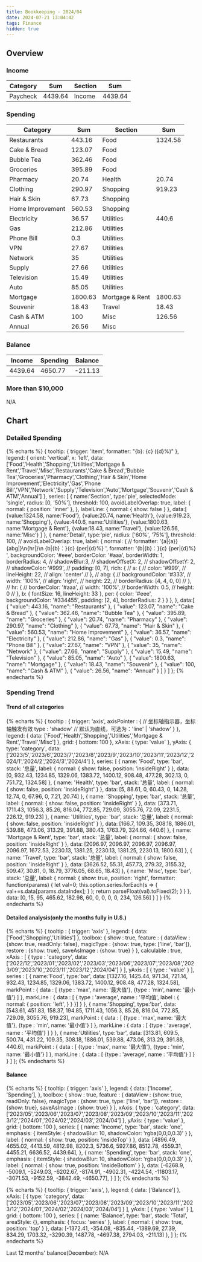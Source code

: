 ```yaml
---
title: Bookkeeping - 2024/04
date: 2024-07-21 13:04:42
tags: Finance
hidden: true
---
```


## Overview

### Income

| Category              | Sum     | Section         | Sum     |
| --------------------- | ------- | --------------- | ------- |
| Paycheck              | 4439.64 | Income          | 4439.64 |

### Spending

| Category              | Sum     | Section         | Sum     |
| --------------------- | ------- | --------------- | ------- |
| Restaurants           | 443.16  | Food            | 1324.58 |
| Cake & Bread          | 123.07  | Food            |         |
| Bubble Tea            | 362.46  | Food            |         |
| Groceries             | 395.89  | Food            |         |
| Pharmacy              | 20.74   | Health          | 20.74   |
| Clothing              | 290.97  | Shopping        | 919.23  |
| Hair & Skin           | 67.73   | Shopping        |         |
| Home Improvement      | 560.53  | Shopping        |         |
| Electricity           | 36.57   | Utilities       | 440.6   |
| Gas                   | 212.86  | Utilities       |         |
| Phone Bill            | 0.3     | Utilities       |         |
| VPN                   | 27.67   | Utilities       |         |
| Network               | 35      | Utilities       |         |
| Supply                | 27.66   | Utilities       |         |
| Television            | 15.49   | Utilities       |         |
| Auto                  | 85.05   | Utilities       |         |
| Mortgage              | 1800.63 | Mortgage & Rent | 1800.63 |
| Souvenir              | 18.43   | Travel          | 18.43   |
| Cash & ATM            | 100     | Misc            | 126.56  |
| Annual                | 26.56   | Misc            |         |

### Balance

| Income  | Spending | Balance  |
| ------- | -------- | -------- |
| 4439.64 | 4650.77  | \-211.13 |

### More than $10,000

N/A

## Chart

### Detailed Spending

{% echarts %}
{
    tooltip: {
        trigger: 'item',
        formatter: "{b}: {c} ({d}%)"
    },
    legend: {
        orient: 'vertical',
        x: 'left',
        data:['Food','Health','Shopping','Utilities','Mortgage & Rent','Travel','Misc','Restaurants','Cake & Bread','Bubble Tea','Groceries','Pharmacy','Clothing','Hair & Skin','Home Improvement','Electricity','Gas','Phone Bill','VPN','Network','Supply','Television','Auto','Mortgage','Souvenir','Cash & ATM','Annual']
    },
    series: [
        {
            name:'Section',
            type:'pie',
            selectedMode: 'single',
            radius: [0, '50%'],
            threshold: 100,
            avoidLabelOverlap: true,
            label: {
                normal: {
                    position: 'inner'
                },
            },
            labelLine: {
                normal: {
                    show: false
                }
            },
            data:[
                {value:1324.58, name:'Food'},
                {value:20.74, name:'Health'},
                {value:919.23, name:'Shopping'},
                {value:440.6, name:'Utilities'},
                {value:1800.63, name:'Mortgage & Rent'},
                {value:18.43, name:'Travel'},
                {value:126.56, name:'Misc'}
            ]
        },
        {
            name:'Detail',
            type:'pie',
            radius: ['60%', '75%'],
            threshold: 100,
            // avoidLabelOverlap: true,
            label: {
                normal: {
                    // formatter: '{a|{a}}{abg|}\n{hr|}\n  {b|{b}：}{c}  {per|{d}%}  ',
                    formatter: '{b|{b}：}{c}  {per|{d}%}  ',
                    backgroundColor: '#eee',
                    borderColor: '#aaa',
                    borderWidth: 1,
                    borderRadius: 4,
                    // shadowBlur:3,
                    // shadowOffsetX: 2,
                    // shadowOffsetY: 2,
                    // shadowColor: '#999',
                    // padding: [0, 7],
                    rich: {
                        // a: {
                        //    color: '#999',
                        //    lineHeight: 22,
                        //    align: 'center'
                        // },
                        // abg: {
                        //     backgroundColor: '#333',
                        //     width: '100%',
                        //     align: 'right',
                        //     height: 22,
                        //     borderRadius: [4, 4, 0, 0]
                        // },
                        // hr: {
                        //    borderColor: '#aaa',
                        //    width: '100%',
                        //    borderWidth: 0.5,
                        //    height: 0
                        // },
                        b: {
                            fontSize: 16,
                            lineHeight: 33
                        },
                        per: {
                            color: '#eee',
                            backgroundColor: '#334455',
                            padding: [2, 4],
                            borderRadius: 2
                        }
                    }
                },
            },
            data:[
                { "value": 443.16, "name": "Restaurants" },
                { "value": 123.07, "name": "Cake & Bread" },
                { "value": 362.46, "name": "Bubble Tea" },
                { "value": 395.89, "name": "Groceries" },
                { "value": 20.74, "name": "Pharmacy" },
                { "value": 290.97, "name": "Clothing" },
                { "value": 67.73, "name": "Hair & Skin" },
                { "value": 560.53, "name": "Home Improvement" },
                { "value": 36.57, "name": "Electricity" },
                { "value": 212.86, "name": "Gas" },
                { "value": 0.3, "name": "Phone Bill" },
                { "value": 27.67, "name": "VPN" },
                { "value": 35, "name": "Network" },
                { "value": 27.66, "name": "Supply" },
                { "value": 15.49, "name": "Television" },
                { "value": 85.05, "name": "Auto" },
                { "value": 1800.63, "name": "Mortgage" },
                { "value": 18.43, "name": "Souvenir" },
                { "value": 100, "name": "Cash & ATM" },
                { "value": 26.56, "name": "Annual" }
            ]
        }
    ]
};
{% endecharts %}

### Spending Trend

#### Trend of all categories

{% echarts %}
{
    tooltip : {
        trigger: 'axis',
        axisPointer : {            // 坐标轴指示器，坐标轴触发有效
            type : 'shadow'        // 默认为直线，可选为：'line' | 'shadow'
        }
    },
    legend: {
        data: ['Food','Health','Shopping','Utilities','Mortgage & Rent','Travel','Misc']
    },
    grid: {
        bottom: 100
    },
    xAxis:  {
        type: 'value'
    },
    yAxis: {
        type: 'category',
        data: ['2023/5','2023/6','2023/7','2023/8','2023/9','2023/10','2023/11','2023/12','2024/1','2024/2','2024/3','2024/4']
    },
    series: [
        {
            name: 'Food',
            type: 'bar',
            stack: '总量',
            label: {
                normal: {
                    show: false,
                    position: 'insideRight'
                }
            },
            data: [0, 932.43, 1234.85, 1329.06, 1383.72, 1400.12, 908.48, 477.28, 302.13, 0, 751.72, 1324.58]
        },
        {
            name: 'Health',
            type: 'bar',
            stack: '总量',
            label: {
                normal: {
                    show: false,
                    position: 'insideRight'
                }
            },
            data: [5, 88.61, 0, 60.43, 0, 14.28, 12.74, 0, 67.96, 0, 7.21, 20.74]
        },
        {
            name: 'Shopping',
            type: 'bar',
            stack: '总量',
            label: {
                normal: {
                    show: false,
                    position: 'insideRight'
                }
            },
            data: [373.71, 1711.43, 1056.3, 85.26, 816.04, 772.85, 729.09, 3055.76, 72.09, 2231.5, 226.12, 919.23]
        },
        {
            name: 'Utilities',
            type: 'bar',
            stack: '总量',
            label: {
                normal: {
                    show: false,
                    position: 'insideRight'
                }
            },
            data: [166.7, 109.35, 308.18, 1886.01, 539.88, 473.06, 313.29, 391.88, 380.43, 1763.79, 324.66, 440.6]
        },
        {
            name: 'Mortgage & Rent',
            type: 'bar',
            stack: '总量',
            label: {
                normal: {
                    show: false,
                    position: 'insideRight'
                }
            },
            data: [2096.97, 2096.97, 2096.97, 2096.97, 2096.97, 1672.53, 2230.13, 1381.25, 2230.13, 1381.25, 2230.13, 1800.63]
        },
        {
            name: 'Travel',
            type: 'bar',
            stack: '总量',
            label: {
                normal: {
                    show: false,
                    position: 'insideRight'
                }
            },
            data: [3626.52, 55.31, 457.73, 279.32, 3155.32, 509.47, 30.81, 0, 18.79, 3776.05, 68.65, 18.43]
        },
        {
            name: 'Misc',
            type: 'bar',
            stack: '总量',
            label: {
                normal: {
                    show: true,
                    position: 'right',
                    formatter: function(params) {
                        let val=0;
                        this.option.series.forEach(s => {
                            val+=s.data[params.dataIndex];
                        } );
                        return parseFloat(val).toFixed(2);
                    }
                }
            },
            data: [0, 15, 95, 465.62, 182.98, 60, 0, 0, 0, 0, 234, 126.56]
        }
    ]
}
{% endecharts %}

#### Detailed analysis(only the months fully in U.S.)

{% echarts %}
{
    tooltip : {
        trigger: 'axis'
    },
    legend: {
        data:['Food','Shopping','Utilities']
    },
    toolbox: {
        show : true,
        feature : {
            dataView : {show: true, readOnly: false},
            magicType : {show: true, type: ['line', 'bar']},
            restore : {show: true},
            saveAsImage : {show: true}
        }
    },
    calculable : true,
    xAxis : [
        {
            type : 'category',
            data: ['2022/12','2023/01','2023/02','2023/03','2023/06','2023/07','2023/08','2023/09','2023/10','2023/11','2023/12','2024/04']
        }
    ],
    yAxis : [
        {
            type : 'value'
        }
    ],
    series : [
        {
            name:'Food',
            type:'bar',
            data: [1327.16, 1425.44, 971.34, 721.14, 932.43, 1234.85, 1329.06, 1383.72, 1400.12, 908.48, 477.28, 1324.58],
            markPoint : {
                data : [
                    {type : 'max', name: '最大值'},
                    {type : 'min', name: '最小值'}
                ]
            },
            markLine : {
                data : [
                {
                    type : 'average',
                    name : '平均值',
                    label : {
                        normal: {
                            position: 'left',
                        }
                    }
                }]
            }
        },
        {
            name:'Shopping',
            type:'bar',
            data: [543.61, 451.83, 158.37, 194.85, 1711.43, 1056.3, 85.26, 816.04, 772.85, 729.09, 3055.76, 919.23],
            markPoint : {
                data : [
                    {type : 'max', name: '最大值'},
                    {type : 'min', name: '最小值'}
                ]
            },
            markLine : {
                data : [
                    {type : 'average', name : '平均值'}
                ]
            }
        },
        {
            name:'Utilities',
            type:'bar',
            data: [313.81, 609.5, 500.74, 431.22, 109.35, 308.18, 1886.01, 539.88, 473.06, 313.29, 391.88, 440.6],
            markPoint : {
                data : [
                    {type : 'max', name: '最大值'},
                    {type : 'min', name: '最小值'}
                ]
            },
            markLine : {
                data : [
                    {type : 'average', name : '平均值'}
                ]
            }
        }
    ]
};
{% endecharts %}

#### Balance

{% echarts %}
{
    tooltip: {
        trigger: 'axis'
    },
    legend: {
        data: ['Income', 'Spending'],
    },
    toolbox: {
        show : true,
        feature : {
            dataView : {show: true, readOnly: false},
            magicType : {show: true, type: ['line', 'bar']},
            restore : {show: true},
            saveAsImage : {show: true}
        }
    },
    xAxis: {
        type : 'category',
        data: ['2023/05','2023/06','2023/07','2023/08','2023/09','2023/10','2023/11','2023/12','2024/01','2024/02','2024/03','2024/04']
    },
    yAxis: {
        type : 'value'
    },
    grid: {
        bottom: 100
    },
    series: [
        {
            name: 'Income',
            type: 'bar',
            stack: 'one',
            emphasis: {
                itemStyle: {
                    shadowBlur: 10,
                    shadowColor: 'rgba(0,0,0,0.3)'
                }
            },
            label: {
                normal: {
                    show: true,
                    position: 'insideTop'
                }
            },
            data: [4896.49, 4655.02, 4413.59, 4812.98, 8202.3, 5736.6, 5927.86, 8512.78, 4559.31, 4455.21, 6636.52, 4439.64],
        },
        {
            name: 'Spending',
            type: 'bar',
            stack: 'one',
            emphasis: {
                itemStyle: {
                    shadowBlur: 10,
                    shadowColor: 'rgba(0,0,0,0.3)'
                }
            },
            label: {
                normal: {
                    show: true,
                    position: 'insideBottom'
                }
            },
            data: [-6268.9, -5009.1, -5249.03, -6202.67, -8174.91, -4902.31, -4224.54, -11803.17, -3071.53, -9152.59, -3842.49, -4650.77],
        }
    ]
};
{% endecharts %}

{% echarts %}
{
    tooltip: {
        trigger: 'axis',
    },
    legend: {
        data: ['Balance']
    },
    xAxis: [
        {
            type: 'category',
            data: ['2023/05','2023/06','2023/07','2023/08','2023/09','2023/10','2023/11','2023/12','2024/01','2024/02','2024/03','2024/04']
        }
    ],
    yAxis: [
        {
            type: 'value'
        }
    ],
    grid: {
        bottom: 100
    },
    series: [
        {
            name: 'Balance',
            type: 'bar',
            stack: 'Total',
            areaStyle: {},
            emphasis: {
                focus: 'series'
            },
            label: {
                normal: {
                    show: true,
                    position: 'top'
                }
            },
            data: [-1372.41, -354.08, -835.44, -1389.69, 27.39, 834.29, 1703.32, -3290.39, 1487.78, -4697.38, 2794.03, -211.13]
        },
    ]
};
{% endecharts %}

Last 12 months' balance(December): N/A
